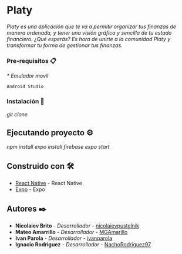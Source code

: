 # Platy

_Platy es una aplicación que te va a permitir organizar tus finanzas de manera ordenada, y tener una visión gráfica y sencilla de tu estado financiero. <!--Además, con Platy vas a poder pagar y generar gastos u ahorros desde la aplicación.-->
¿Qué esperás? Es hora de unirte a la comunidad Platy y transformar tu forma de gestionar tus finanzas._

### Pre-requisitos 📋

_* Emulador movil_

```
Android Studio
```

### Instalación 🔧

_git clone_

## Ejecutando proyecto ⚙️

_npm install_
_expo install firebase_
_expo start_

## Construido con 🛠️

* [React Native](https://reactnative.dev/docs/components-and-apis) - React Native
* [Expo](https://expo.dev/) - Expo

## Autores ✒️

* **Nicolaiev Brito** - *Desarrollador* - [nicolaievpustelnik](https://github.com/nicolaievpustelnik)
* **Mateo Amarrillo** - *Desarrollador* - [MGAmarillo](https://github.com/MGAmarillo)
* **Ivan Parola** - *Desarrollador* - [ivanparola](https://github.com/ivanparola)
* **Ignacio Rodriguez** - *Desarrollador* - [NachoRodriguez97](https://github.com/NachoRodriguez97)
